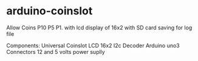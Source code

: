 # arduino-coinslot
Allow Coins P10 P5 P1. with lcd display of 16x2 with SD card saving for log file


Components:
Universal Coinslot
LCD 16x2
I2c Decoder
Arduino uno3
Connectors
12 and 5 volts power suplly
